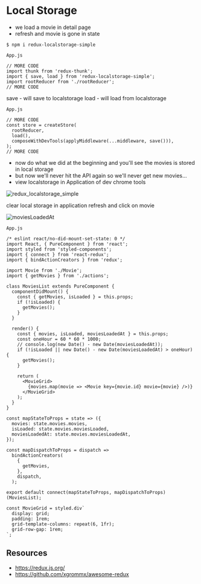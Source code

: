 # Local Storage
* we load a movie in detail page
* refresh and movie is gone in state

`$ npm i redux-localstorage-simple`

`App.js`

```
// MORE CODE
import thunk from 'redux-thunk';
import { save, load } from 'redux-localstorage-simple';
import rootReducer from './rootReducer';
// MORE CODE
```

save - will save to localstorage
load - will load from localstorage

`App.js`

```
// MORE CODE
const store = createStore(
  rootReducer,
  load(),
  composeWithDevTools(applyMiddleware(...middleware, save())),
);
// MORE CODE
```

* now do what we did at the beginning and you'll see the movies is stored in local storage
* but now we'll never hit the API again so we'll never get new movies...
* view localstorage in Application of dev chrome tools

![redux_localstorage_simple](https://i.imgur.com/gpNGPG8.png)

clear local storage in application
refresh and click on movie

![moviesLoadedAt](https://i.imgur.com/BJToW5o.png)

`App.js`

```
/* eslint react/no-did-mount-set-state: 0 */
import React, { PureComponent } from 'react';
import styled from 'styled-components';
import { connect } from 'react-redux';
import { bindActionCreators } from 'redux';

import Movie from './Movie';
import { getMovies } from './actions';

class MoviesList extends PureComponent {
  componentDidMount() {
    const { getMovies, isLoaded } = this.props;
    if (!isLoaded) {
      getMovies();
    }
  }

  render() {
    const { movies, isLoaded, moviesLoadedAt } = this.props;
    const oneHour = 60 * 60 * 1000;
    // console.log(new Date() - new Date(moviesLoadedAt));
    if (!isLoaded || new Date() - new Date(moviesLoadedAt) > oneHour) {
      getMovies();
    }

    return (
      <MovieGrid>
        {movies.map(movie => <Movie key={movie.id} movie={movie} />)}
      </MovieGrid>
    );
  }
}

const mapStateToProps = state => ({
  movies: state.movies.movies,
  isLoaded: state.movies.moviesLoaded,
  moviesLoadedAt: state.movies.moviesLoadedAt,
});

const mapDispatchToProps = dispatch =>
  bindActionCreators(
    {
      getMovies,
    },
    dispatch,
  );

export default connect(mapStateToProps, mapDispatchToProps)(MoviesList);

const MovieGrid = styled.div`
  display: grid;
  padding: 1rem;
  grid-template-columns: repeat(6, 1fr);
  grid-row-gap: 1rem;
`;
```

## Resources
* https://redux.js.org/
* https://github.com/xgrommx/awesome-redux

